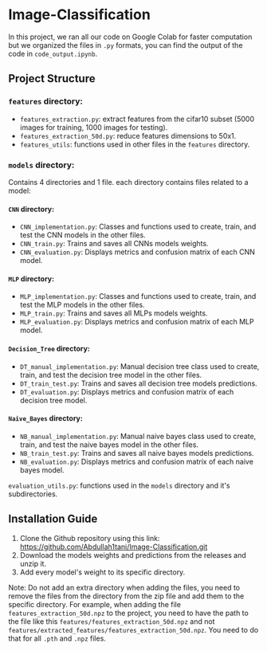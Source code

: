 # Image-Classification

In this project, we ran all our code on Google Colab for faster computation but we organized the files in `.py` formats, you can find the output of the code in `code_output.ipynb`. 

## Project Structure

### `features` directory: 

- `features_extraction.py`: extract features from the cifar10 subset (5000 images for training, 1000 images for testing).
- `features_extraction_50d.py`: reduce features dimensions to 50x1.
- `features_utils`: functions used in other files in the `features` directory.

### `models` directory:
Contains 4 directories and 1 file. each directory contains files related to a model:

#### `CNN` directory:
- `CNN_implementation.py`: Classes and functions used to create, train, and test the CNN models in the other files.
- `CNN_train.py`: Trains and saves all CNNs models weights.
- `CNN_evaluation.py`: Displays metrics and confusion matrix of each CNN model.

#### `MLP` directory:
- `MLP_implementation.py`: Classes and functions used to create, train, and test the MLP models in the other files.
- `MLP_train.py`: Trains and saves all MLPs models weights.
- `MLP_evaluation.py`: Displays metrics and confusion matrix of each MLP model.

#### `Decision_Tree` directory:
- `DT_manual_implementation.py`: Manual decision tree class used to create, train, and test the decision tree model in the other files.
- `DT_train_test.py`: Trains and saves all decision tree models predictions.
- `DT_evaluation.py`: Displays metrics and confusion matrix of each decision tree model.

#### `Naive_Bayes` directory:
- `NB_manual_implementation.py`: Manual naive bayes class used to create, train, and test the naive bayes model in the other files.
- `NB_train_test.py`: Trains and saves all naive bayes models predictions.
- `NB_evaluation.py`: Displays metrics and confusion matrix of each naive bayes model.

`evaluation_utils.py`: functions used in the `models` directory and it's subdirectories.

## Installation Guide
1. Clone the Github repository using this link: https://github.com/Abdullah1tani/Image-Classification.git
2. Download the models weights and predictions from the releases and unzip it.
3. Add every model's weight to its specific directory.

Note: Do not add an extra directory when adding the files, you need to remove the files from the directory from the zip file and add them to the specific directory. For example, when adding the file `features_extraction_50d.npz` to the project, you need to have the path to the file like this `features/features_extraction_50d.npz` and not `features/extracted_features/features_extraction_50d.npz`. You need to do that for all `.pth` and `.npz` files.
